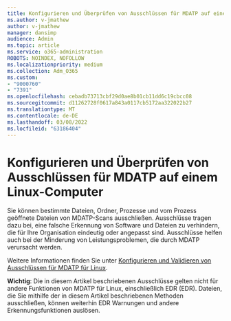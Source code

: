 ```yaml
---
title: Konfigurieren und Überprüfen von Ausschlüssen für MDATP auf einem Linux-Computer
ms.author: v-jmathew
author: v-jmathew
manager: dansimp
audience: Admin
ms.topic: article
ms.service: o365-administration
ROBOTS: NOINDEX, NOFOLLOW
ms.localizationpriority: medium
ms.collection: Adm_O365
ms.custom:
- "9000760"
- "7391"
ms.openlocfilehash: cebadb73713cbf29d0ae8b01cb11dd6c19cbcc08
ms.sourcegitcommit: d11262728f0617a843a0117cb5172aa322022b27
ms.translationtype: MT
ms.contentlocale: de-DE
ms.lasthandoff: 03/08/2022
ms.locfileid: "63186404"
---
```

# <a name="configure-and-validate-exclusions-for-mdatp-on-a-linux-machine"></a>Konfigurieren und Überprüfen von Ausschlüssen für MDATP auf einem Linux-Computer

Sie können bestimmte Dateien, Ordner, Prozesse und vom Prozess geöffnete Dateien von MDATP-Scans ausschließen. Ausschlüsse tragen dazu bei, eine falsche Erkennung von Software und Dateien zu verhindern, die für Ihre Organisation eindeutig oder angepasst sind. Ausschlüsse helfen auch bei der Minderung von Leistungsproblemen, die durch MDATP verursacht werden.

Weitere Informationen finden Sie unter [Konfigurieren und Validieren von Ausschlüssen für MDATP für Linux](https://go.microsoft.com/fwlink/?linkid=2144517).

**Wichtig**: Die in diesem Artikel beschriebenen Ausschlüsse gelten nicht für andere Funktionen von MDATP für Linux, einschließlich EDR (EDR). Dateien, die Sie mithilfe der in diesem Artikel beschriebenen Methoden ausschließen, können weiterhin EDR Warnungen und andere Erkennungsfunktionen auslösen.
